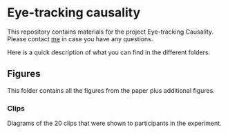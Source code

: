 # Eye-tracking causality #

This repository contains materials for the project Eye-tracking Causality. Please contact [me](mailto:tger@mit.edu)  in case you have any questions. 

Here is a quick description of what you can find in the different folders. 

## Figures ##

This folder contains all the figures from the paper plus additional figures. 

### Clips ###

Diagrams of the 20 clips that were shown to participants in the experiment. 

